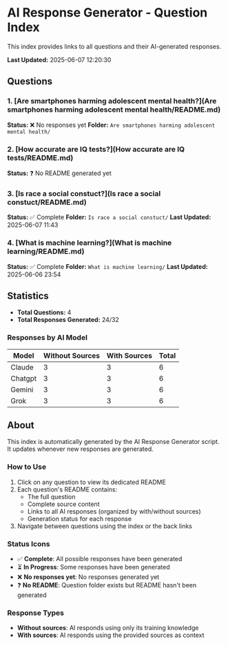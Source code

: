 # AI Response Generator - Question Index

This index provides links to all questions and their AI-generated responses.

**Last Updated:** 2025-06-07 12:20:30

## Questions

### 1. [Are smartphones harming adolescent mental health?](Are smartphones harming adolescent mental health/README.md)

**Status:** ❌ No responses yet
**Folder:** `Are smartphones harming adolescent mental health/`

### 2. [How accurate are IQ tests?](How accurate are IQ tests/README.md)

**Status:** ❓ No README generated yet

### 3. [Is race a social constuct?](Is race a social constuct/README.md)

**Status:** ✅ Complete
**Folder:** `Is race a social constuct/`
**Last Updated:** 2025-06-07 11:43

### 4. [What is machine learning?](What is machine learning/README.md)

**Status:** ✅ Complete
**Folder:** `What is machine learning/`
**Last Updated:** 2025-06-06 23:54

## Statistics

- **Total Questions:** 4
- **Total Responses Generated:** 24/32

### Responses by AI Model

| Model | Without Sources | With Sources | Total |
|-------|----------------|--------------|-------|
| Claude | 3 | 3 | 6 |
| Chatgpt | 3 | 3 | 6 |
| Gemini | 3 | 3 | 6 |
| Grok | 3 | 3 | 6 |

## About

This index is automatically generated by the AI Response Generator script. It updates whenever new responses are generated.

### How to Use

1. Click on any question to view its dedicated README
2. Each question's README contains:
   - The full question
   - Complete source content
   - Links to all AI responses (organized by with/without sources)
   - Generation status for each response
3. Navigate between questions using the index or the back links

### Status Icons

- ✅ **Complete**: All possible responses have been generated
- ⏳ **In Progress**: Some responses have been generated
- ❌ **No responses yet**: No responses generated yet
- ❓ **No README**: Question folder exists but README hasn't been generated

### Response Types

- **Without sources**: AI responds using only its training knowledge
- **With sources**: AI responds using the provided sources as context

